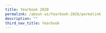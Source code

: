 ```yaml
---
title: Yearbook 2020
permalink: /about-us/Yearbook-2020/permalink
description: ""
third_nav_title: Yearbook
---
```

